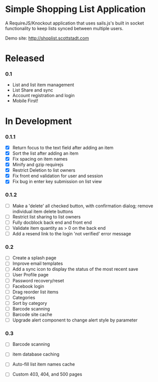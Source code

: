 Simple Shopping List Application
================================

A RequireJS/Knockout application that uses sails.js's built in socket functionality to keep lists synced between multiple users.

Demo site: http://shoplist.scottstadt.com

# Released

### 0.1

 - List and list item management
 - List Share and sync
 - Account registration and login
 - Mobile First!

# In Development

### 0.1.1

 - [x] Return focus to the text field after adding an item
 - [x] Sort the list after adding an item
 - [x] Fix spacing on item names
 - [x] Minify and gzip requirejs
 - [x] Restrict Deletion to list owners
 - [x] Fix front end validation for user and session
 - [x] Fix bug in enter key submission on list view

### 0.1.2

 - [ ] Make a 'delete' all checked button, with confirmation dialog; remove individual item delete buttons
 - [ ] Restrict list sharing to list owners
 - [ ] Fully docblock back end and front end
 - [ ] Validate item quantity as > 0 on the back end
 - [ ] Add a resend link to the login 'not verified' error message

### 0.2

 - [ ] Create a splash page
 - [ ] Improve email templates
 - [ ] Add a sync icon to display the status of the most recent save
 - [ ] User Profile page
 - [ ] Password recovery/reset
 - [ ] Facebook login
 - [ ] Drag reorder list items
 - [ ] Categories
 - [ ] Sort by category
 - [ ] Barcode scanning
 - [ ] Barcode site cache
 - [ ] Upgrade alert component to change alert style by parameter

### 0.3

 - [ ] Barcode scanning
 - [ ] item database caching
 - [ ] Auto-fill list item names cache
 - [ ] Custom 403, 404, and 500 pages



